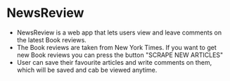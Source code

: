 # NewsReview

* NewsReview is a web app that lets users view and leave comments on the latest Book reviews.
* The Book reviews are taken from New York Times. If you want to get new Book reviews you can press the button "SCRAPE NEW ARTICLES"
* User can save their favourite articles and write comments on them, which will be saved and cab be viewed anytime.

